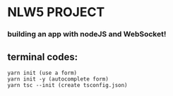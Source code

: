 # NLW5 PROJECT

### building an app with nodeJS and WebSocket!

## terminal codes:

```
yarn init (use a form)
yarn init -y (autocomplete form)
yarn tsc --init (create tsconfig.json)
```